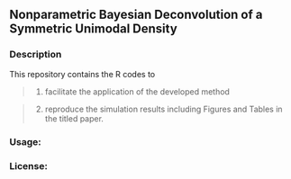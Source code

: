 ## Nonparametric Bayesian Deconvolution of a Symmetric Unimodal Density
### Description
This repository contains the R codes to 
> 1. facilitate the application of the developed method 

> 2. reproduce the simulation results including Figures and Tables in the titled paper. 
### Usage:
### License:
